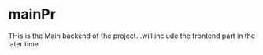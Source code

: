 # mainPr
THis is the Main backend of the project...will include the frontend part in the later time
